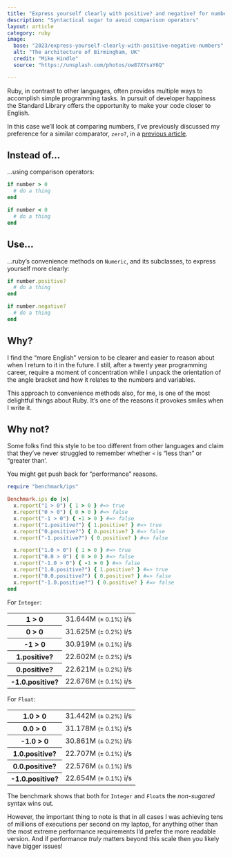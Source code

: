 ```yaml
---
title: "Express yourself clearly with positive? and negative? for numbers"
description: "Syntactical sugar to avoid comparison operators"
layout: article
category: ruby
image:
  base: "2023/express-yourself-clearly-with-positive-negative-numbers"
  alt: "The architecture of Birmingham, UK"
  credit: "Mike Hindle"
  source: "https://unsplash.com/photos/ow87XYsaY6Q"

---
```


Ruby, in contrast to other languages, often provides multiple ways to accomplish simple programming tasks. In pursuit of developer happiness the Standard Library offers the opportunity to make your code closer to English.

In this case we’ll look at comparing numbers, I’ve previously discussed my preference for a similar comparator, `zero?`, in a [previous article](/ruby/use-zero-for-integer-float-comparison).


## Instead of…

…using comparison operators:

```ruby
if number > 0
  # do a thing
end

if number < 0
  # do a thing
end
```

## Use…

…ruby’s convenience methods on `Numeric`, and its subclasses, to express yourself more clearly:

```ruby
if number.positive?
  # do a thing
end

if number.negative?
  # do a thing
end
```


## Why?

I find the “more English” version to be clearer and easier to reason about when I return to it in the future. I still, after a twenty year programming career, require a moment of concentration while I unpack the orientation of the angle bracket and how it relates to the numbers and variables.

This approach to convenience methods also, for me, is one of the most delightful things about Ruby. It’s one of the reasons it provokes smiles when I write it.


## Why not?

Some folks find this style to be too different from other languages and claim that they’ve never struggled to remember whether `<` is “less than” or “greater than’.

You might get push back for “performance” reasons.

```ruby
require "benchmark/ips"

Benchmark.ips do |x|
  x.report("1 > 0") { 1 > 0 } #=> true
  x.report("0 > 0") { 0 > 0 } #=> false
  x.report("-1 > 0") { -1 > 0 } #=> false
  x.report("1.positive?") { 1.positive? } #=> true
  x.report("0.positive?") { 0.positive? } #=> false
  x.report("-1.positive?") { 0.positive? } #=> false

  x.report("1.0 > 0") { 1 > 0 } #=> true
  x.report("0.0 > 0") { 0 > 0 } #=> false
  x.report("-1.0 > 0") { -1 > 0 } #=> false
  x.report("1.0.positive?") { 1.positive? } #=> true
  x.report("0.0.positive?") { 0.positive? } #=> false
  x.report("-1.0.positive?") { 0.positive? } #=> false
end
```

For `Integer`:

<table>
<tr>
  <th>1 > 0</th>
  <td class="text-right">31.644M <small>(± 0.1%)</small> i/s</td>
</tr>
<tr>
  <th>0 > 0</th>
  <td class="text-right">31.625M <small>(± 0.2%)</small> i/s</td>
</tr>
<tr>
  <th>-1 > 0</th>
  <td class="text-right">30.919M <small>(± 0.1%)</small> i/s</td>
</tr>
<tr>
  <th>1.positive?</th>
  <td class="text-right">22.602M <small>(± 0.2%)</small> i/s</td>
</tr>
<tr>
  <th>0.positive?</th>
  <td class="text-right">22.621M <small>(± 0.2%)</small> i/s</td>
</tr>
<tr>
  <th>-1.0.positive?</th>
  <td class="text-right">22.676M <small>(± 0.1%)</small> i/s</td>
</tr>
</table>

For `Float`:

<table>
<tr>
  <th>1.0 > 0</th>
  <td class="text-right">31.442M <small>(± 0.2%)</small> i/s</td>
</tr>
<tr>
  <th>0.0 > 0</th>
  <td class="text-right">31.178M <small>(± 0.1%)</small> i/s</td>
</tr>
<tr>
  <th>-1.0 > 0</th>
  <td class="text-right">30.861M <small>(± 0.2%)</small> i/s</td>
</tr>
<tr>
  <th>1.0.positive?</th>
  <td class="text-right">22.707M <small>(± 0.1%)</small> i/s</td>
</tr>
<tr>
  <th>0.0.positive?</th>
  <td class="text-right">22.576M <small>(± 0.1%)</small> i/s</td>
</tr>
<tr>
  <th>-1.0.positive?</th>
  <td class="text-right">22.654M <small>(± 0.1%)</small> i/s</td>
</tr>
</table>

The benchmark shows that both for `Integer` and `Float`s the _non-sugared_ syntax wins out.

However, the important thing to note is that in all cases I was achieving tens of millions of executions per second on my laptop, for anything other than the most extreme performance requirements I’d prefer the more readable version. And if performance _truly_ matters beyond this scale then you likely have bigger issues!